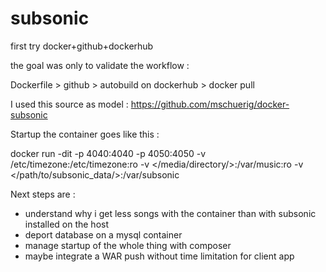 # subsonic

first try docker+github+dockerhub

the goal was only to validate the workflow :

Dockerfile > github > autobuild on dockerhub > docker pull

I used this source as model : https://github.com/mschuerig/docker-subsonic

Startup the container goes like this :

docker run -dit -p 4040:4040 -p 4050:4050 -v /etc/timezone:/etc/timezone:ro -v </media/directory/>:/var/music:ro -v </path/to/subsonic_data/>:/var/subsonic <Build>

Next steps are :

- understand why i get less songs with the container than with subsonic installed on the host
- deport database on a mysql container
- manage startup of the whole thing with composer
- maybe integrate a WAR push without time limitation for client app





